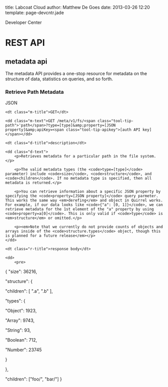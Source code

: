 title: Labcoat Cloud
author: Matthew De Goes
date: 2013-03-26 12:20
template: page-devcntr.jade

<span class="page-title">Developer Center</span>
<h1>REST API</h1>
<h2>metadata api</h2>

<p>The metadata API provides a one-stop resource for metadata on the structure of data, statistics on queries, and so forth.</p>

<h3>Retrieve Path Metadata</h3>

<dl class="api-call-json">
    <dt class="button-json">JSON</dt>

    <dt class="m-title">GET</dt>

    <dd class="m-text">GET /meta/v1/fs/<span class="tool-tip-path">'path</span>?type=[type]&amp;property=[JSON property]&amp;apiKey=<span class="tool-tip-apikey">[auth API key]</span></dd>

    <dt class="d-title">description</dt>

    <dd class="d-text">
        <p>Retrieves metadata for a particular path in the file system.</p>

        <p>The valid metadata types (the <code>type=[type]</code> parameter) include <code>size</code>, <code>structure</code>, and <code>children</code>. If no metadata type is specified, then all metadata is returned.</p>

        <p>You can retrieve information about a specific JSON property by specifying the <code>property=[JSON property]</code> query parmeter. This works the same way <em>derefing</em> and object in Quirrel works. For example, if our data looks like <code>{"a": [0, 1]}</code>, we can retrieve metadata for the 1st element of the "a" property by using <code>property=a[0]</code>. This is only valid if <code>type</code> is <em>structure</em> or omitted.</p>

        <p><em>Note that we currently do not provide counts of objects and arrays inside of the <code>structure.types</code> object, though this is planned for a future release</em></p>
    </dd>

    <dt class="r-title">response body</dt>

    <dd>
        <pre>
{
"size": 36216,

"structure": {

"children": [ ".a", ".b" ],

"types": {

"Object": 1923,

"Array": 9743,

"String": 93,

"Boolean": 712,

"Number": 23745

}

},

"children": ["foo/", "bar/"]
}
</pre>
    </dd>
</dl>